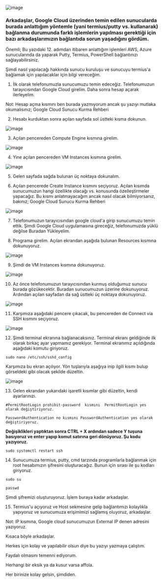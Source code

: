 ![image](https://user-images.githubusercontent.com/107190154/193458132-88a76ae9-9281-4d96-b35f-2ccce4bb1889.png)


### Arkadaşlar, Google Cloud üzerinden temin edilen sunucularda burada anlattığım yöntemle (yani termius/putty vs. kullanarak) bağlanma durumunda farklı işlemlerin yapılması gerektiği için bazı arkadaşlarımızın bağlantıda sorun yaşadığını gördüm.

Önemli; Bu yazıdaki 12. adımdan itibaren anlattığım işlemleri AWS, Azure sunucularında da yaparak Putty, Termius, PowerShell bağlantınızı sağlayabilirsiniz.

Şimdi nasıl yapılacağı hakkında sunucu kuruluşu ve sunucuyu termius'a bağlamak için yapılacaklar için bilgi vereceğim.

1) İlk olarak telefonumuzla sunucumuzu temin edeceğiz. Telefonumuzun tarayıcısından Google Cloud girelim. Daha sonra hesap açarak ilerleyelim.

Not: Hesap açma kısmını ben burada yazmıyorum ancak şu yazıyı mutlaka okumalısınız; Google Cloud Sunucu Kurma Rehberi

2) Hesabı kurduktan sonra açılan sayfada sol üstteki kısma dokunun.

![image](https://user-images.githubusercontent.com/107190154/193458147-d13def07-36ed-447c-8975-a8517d3b9694.png)

3) Açılan pencereden Compute Engine kısmına girelim.

![image](https://user-images.githubusercontent.com/107190154/193458152-946e6224-c36c-4ff8-b8a2-8d6cd4fa47f2.png)

4) Yine açılan pencereden VM Instances kısmına girelim.

![image](https://user-images.githubusercontent.com/107190154/193458156-49d7e5aa-2a84-4838-9dc2-4e5a072ad50c.png)

5) Gelen sayfada sağda bulunan üç noktaya dokunalım.

6) Açılan pencerede Create Instance kısmını seçiyoruz. Açılan kısımda sunucumuzun hangi özellikte olacağı vs. konusunda özelleştirmeler yapacağız. Bu kısmı anlatmayacağım ancak nasıl olacak bilmiyorsanız, bakınız; Google Cloud Sunucu Kurma Rehberi

![image](https://user-images.githubusercontent.com/107190154/193458163-128963d1-a220-410f-8c44-cc11b85df212.png)

7) Telefonumuzun tarayıcısından google cloud'a girip sunucumuzu temin ettik.  Şimdi Google Cloud uygulamasına gireceğiz, telefonumuzda yüklü değilse Buradan Yükleyelim.

8) Programa girelim. Açılan ekrandan aşağıda bulunan Resources kısmına dokunuyoruz.

![image](https://user-images.githubusercontent.com/107190154/193458168-993d0d72-1e7e-4ce2-b9ec-fc991602c5b9.png)

9) Şimdi de VM Instances kısmına dokunuyoruz.

![image](https://user-images.githubusercontent.com/107190154/193458172-d7642e12-0b76-4fda-b9c1-c4f493433452.png)

10) Az önce telefonumuzun tarayıcısından kurmuş olduğumuz sunucu burada gözükecektir. Buradan sunucumuzun üzerine dokunuyoruz. Ardından açılan sayfadan da sağ üstteki üç noktaya dokunuyoruz.

![image](https://user-images.githubusercontent.com/107190154/193458174-247f575d-b056-49fe-84e2-437a375afaf8.png)

11) Karşımıza aşağıdaki pencere çıkacak, bu pencereden de Connect via SSH kısmını seçiyoruz.

![image](https://user-images.githubusercontent.com/107190154/193458184-2420170c-c38a-466a-bb9d-94e249e788ae.png)

12) Şimdi terminal ekranına bağlanacaksınız. Terminal ekranı geldiğinde ilk olarak birkaç ayar yapmamız gerekiyor. Terminal ekranımız açıldığında aşağıdaki komutu giriyoruz.

```
sudo nano /etc/ssh/sshd_config
```

Karşımıza bu ekran açılıyor. Yön tuşlarıyla aşağıya inip ilgili kısmı bulup görseldeki gibi olacak şekilde düzeltin.

![image](https://user-images.githubusercontent.com/107190154/193458195-b27d6f63-f724-4b08-a327-e9d69aa11ee7.png)

13) Gelen ekrandan yukarıdaki işaretli kısımlar gibi düzeltin, kendi ayarlarınızı.
```
#PermitRootLogin prohibit-password  kısmını  PermitRootLogin yes olarak değiştiriyoruz.

PasswordAuthentication no kısmını PasswordAuthentication yes olarak değiştiriyoruz.
```

**Değişiklikleri yaptıktan sonra CTRL + X ardından sadece Y tuşuna basıyoruz ve enter yapıp komut satırına geri dönüyoruz. Şu kodu yazıyoruz.**

```
sudo systemctl restart ssh
```

14) Sunucumuza termius, putty, cmd tarzında programlarla bağlanmak için root hesabımızın şifresini oluşturacağız. Bunun için sırası ile şu kodları giriyoruz.

```
sudo su
```
```
passwd
```

Şimdi şifremizi oluşturuyoruz. İşlem buraya kadar arkadaşlar.

15) Termius'u açıyoruz ve Host sekmesine gelip bağlantımızı kolaylıkla yapıyoruz ve sunucumuza erişimimizi sağlamış oluyoruz, arkadaşlar.

Not: IP kısmına, Google cloud sunucumuzun External IP denen adresini yazıyoruz.

Kısaca böyle arkadaşlar.

Herkes için kolay ve yapılabilir olsun diye bu yazıyı yazmaya çalıştım.

Faydalı olmasını temenni ediyorum.

Herhangi bir eksik ya da kusur varsa affola.

Her birinize kolay gelsin, şimdiden.
